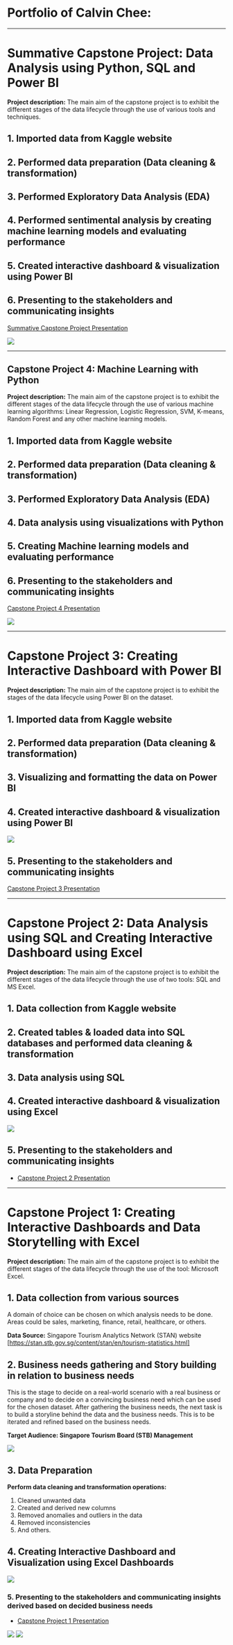 # Portfolio of Calvin Chee:

---
# Summative Capstone Project: Data Analysis using Python, SQL and Power BI

**Project description:** The main aim of the capstone project is to exhibit the different stages of the data lifecycle through the use of various tools and techniques.

## 1. Imported data from Kaggle website

## 2. Performed data preparation (Data cleaning & transformation)

## 3. Performed Exploratory Data Analysis (EDA) 

## 4. Performed sentimental analysis by creating machine learning models and evaluating performance

## 5. Created interactive dashboard & visualization using Power BI 

## 6. Presenting to the stakeholders and communicating insights

[Summative Capstone Project Presentation](/pdf/Summative_Capstone_Presentation.pdf)

<img src="images/Summative_Capstone_Screenshot.PNG"/>

---
## Capstone Project 4: Machine Learning with Python

**Project description:** The main aim of the capstone project is to exhibit the different stages of the data lifecycle through the use of various machine learning algorithms: Linear Regression, Logistic Regression, SVM, K-means, Random Forest and any other machine learning models.

## 1. Imported data from Kaggle website

## 2. Performed data preparation (Data cleaning & transformation)

## 3. Performed Exploratory Data Analysis (EDA) 

## 4. Data analysis using visualizations with Python

## 5. Creating Machine learning models and evaluating performance 

## 6. Presenting to the stakeholders and communicating insights

[Capstone Project 4 Presentation](/pdf/Capstone_Project_4_Presentation.pdf)

<img src="images/Capstone_4_Screenshot.PNG"/>

---
# Capstone Project 3: Creating Interactive Dashboard with Power BI

**Project description:** The main aim of the capstone project is to exhibit the stages of the data lifecycle using Power BI on the dataset.

## 1. Imported data from Kaggle website

## 2. Performed data preparation (Data cleaning & transformation)

## 3. Visualizing and formatting the data on Power BI

## 4. Created interactive dashboard & visualization using Power BI

<img src="images/Capstone_3_Dashboards.PNG"/>

## 5. Presenting to the stakeholders and communicating insights

[Capstone Project 3 Presentation](/pdf/Capstone_Project_3_Presentation.pdf)

---
# Capstone Project 2: Data Analysis using SQL and Creating Interactive Dashboard using Excel

**Project description:** The main aim of the capstone project is to exhibit the different stages of the data lifecycle through the use of two tools: SQL and MS Excel.

## 1. Data collection from Kaggle website

## 2. Created tables & loaded data into SQL databases and performed data cleaning & transformation

## 3. Data analysis using SQL 

## 4. Created interactive dashboard & visualization using Excel

<img src="images/Capstone_Project_2_Dashboard.PNG"/>

## 5. Presenting to the stakeholders and communicating insights

- [Capstone Project 2 Presentation](/pdf/Capstone_Project_2_Presentation.pdf)

---
# Capstone Project 1: Creating Interactive Dashboards and Data Storytelling with Excel

**Project description:** The main aim of the capstone project is to exhibit the different stages of the data lifecycle through the use of the tool: Microsoft Excel.

## 1. Data collection from various sources

A domain of choice can be chosen on which analysis needs to be done. Areas could be sales, marketing, finance, retail, healthcare, or others.

**Data Source:** Singapore Tourism Analytics Network (STAN) website [https://stan.stb.gov.sg/content/stan/en/tourism-statistics.html]

## 2. Business needs gathering and Story building in relation to business needs

This is the stage to decide on a real-world scenario with a real business or company and to decide on a convincing business need which can be used for the chosen dataset. After gathering the business needs, the next task is to build a storyline behind the data and the business needs. This is to be iterated and refined based on the business needs.

**Target Audience: Singapore Tourism Board (STB) Management** 


<img src="images/STB_Problem_Statement_and_Business_needs.PNG"/>

## 3. Data Preparation 

**Perform data cleaning and transformation operations:** 
1. Cleaned unwanted data
2. Created and derived new columns
3. Removed anomalies and outliers in the data
4. Removed inconsistencies
5. And others.

## 4. Creating Interactive Dashboard and Visualization using Excel Dashboards

<img src="images/Capstone_Project_1_Dashboard.PNG"/>

### 5. Presenting to the stakeholders and communicating insights derived based on decided business needs

- [Capstone Project 1 Presentation](/pdf/Capstone_Project_1_Presentation.pdf)

<img src="images/Insights_&_findings_1.PNG"/>

<img src="images/Insights_&_findings_2.PNG"/>




